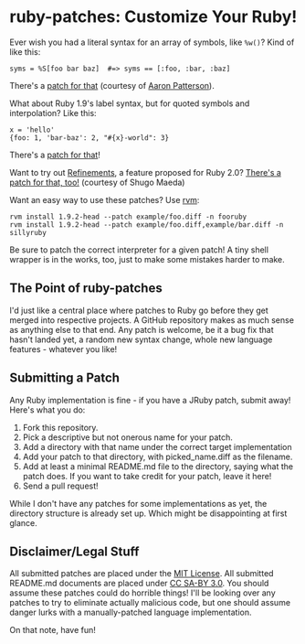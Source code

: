 # ruby-patches: Customize Your Ruby!

Ever wish you had a literal syntax for an array of symbols, like `%w()`? Kind of like this:

```
syms = %S[foo bar baz]  #=> syms == [:foo, :bar, :baz]
```

There's a [patch for that](https://github.com/michaeledgar/ruby-patches/tree/master/1.9/symbol_list_syntax/) (courtesy of [Aaron Patterson](http://tenderlovemaking.com)).

What about Ruby 1.9's label syntax, but for quoted symbols and interpolation? Like this:

```
x = 'hello'
{foo: 1, 'bar-baz': 2, "#{x}-world": 3}
```

There's a [patch for that](https://github.com/michaeledgar/ruby-patches/tree/master/1.9/quoted_labels/)!

Want to try out [Refinements](http://timelessrepo.com/refinements-in-ruby), a feature proposed for Ruby 2.0? [There's a patch for that, too!](https://github.com/michaeledgar/ruby-patches/tree/master/1.9/refinements/) (courtesy of Shugo Maeda)

Want an easy way to use these patches? Use [rvm](http://rvm.beginrescueend.com/):

    rvm install 1.9.2-head --patch example/foo.diff -n fooruby
    rvm install 1.9.2-head --patch example/foo.diff,example/bar.diff -n sillyruby

Be sure to patch the correct interpreter for a given patch! A tiny shell wrapper is in the works,
too, just to make some mistakes harder to make.

## The Point of ruby-patches

I'd just like a central place where patches to Ruby go before they get merged into respective
projects. A GitHub repository makes as much sense as anything else to that end. Any patch is
welcome, be it a bug fix that hasn't landed yet, a random new syntax change, whole new language
features - whatever you like!

## Submitting a Patch

Any Ruby implementation is fine - if you have a JRuby patch, submit away! Here's what you do:

1. Fork this repository.
2. Pick a descriptive but not onerous name for your patch.
3. Add a directory with that name under the correct target implementation
4. Add your patch to that directory, with picked_name.diff as the filename.
5. Add at least a minimal README.md file to the directory, saying what the patch does. If you want to take credit for your patch, leave it here!
6. Send a pull request!

While I don't have any patches for some implementations as yet, the directory structure
is already set up. Which might be disappointing at first glance.

## Disclaimer/Legal Stuff

All submitted patches are placed under the [MIT License](https://github.com/michaeledgar/ruby-patches/tree/master/LICENSE.txt). All submitted README.md documents are placed under [CC SA-BY 3.0](http://creativecommons.org/licenses/by-sa/3.0/). You
should assume these patches could do horrible things! I'll be looking over any patches to try to eliminate
actually malicious code, but one should assume danger lurks with a manually-patched language implementation.

On that note, have fun!